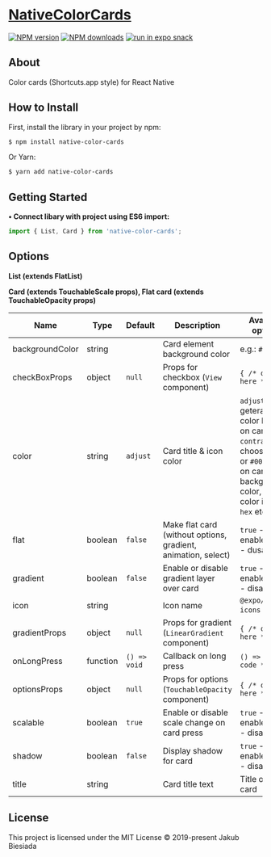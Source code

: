 # [NativeColorCards](https://github.com/jb1905/native-color-cards)

[![NPM version](http://img.shields.io/npm/v/native-color-cards.svg?style=flat-square)](https://www.npmjs.com/package/native-color-cards)
[![NPM downloads](http://img.shields.io/npm/dm/native-color-cards.svg?style=flat-square)](https://www.npmjs.com/package/native-color-cards)
[![run in expo snack](https://img.shields.io/badge/Run%20in%20Snack-4630EB.svg?style=flat-square&logo=EXPO&labelColor=FFF&logoColor=000)](https://snack.expo.io/@jbiesiada/5727bc)

## About
Color cards (Shortcuts.app style) for React Native

## How to Install
First, install the library in your project by npm:
```sh
$ npm install native-color-cards
```

Or Yarn:
```sh
$ yarn add native-color-cards
```

## Getting Started
**• Connect libary with project using ES6 import:**
```js
import { List, Card } from 'native-color-cards';
```

## Options
**List (extends FlatList)**

**Card (extends TouchableScale props), Flat card (extends TouchableOpacity props)**

Name | Type | Default | Description | Available options
-|-|-|-|-
backgroundColor | string | ` ` | Card element background color | e.g.: `#D23440`
checkBoxProps | object | `null` | Props for checkbox (`View` component) | `{ /* options here */ }`
color | string | `adjust` | Card title & icon color | `adjust` - geterates color based on card color, `contrast` - chooses `#fff` or `#000` based on card background color, static color in `rgb`, `hex` etc.
flat | boolean | `false` | Make flat card (without options, gradient, animation, select) | `true` - enable, `false` - dusable
gradient | boolean | `false` | Enable or disable gradient layer over card | `true` - enable, `false` - disable
icon | string | ` ` | Icon name | `@expo/vector-icons` icons
gradientProps | object | `null` | Props for gradient (`LinearGradient` component) | `{ /* options here */ }`
onLongPress | function | `() => void` | Callback on long press | `() => { /* code */ }`
optionsProps | object | `null` | Props for options (`TouchableOpacity` component) | `{ /* options here */ }`
scalable | boolean | `true` | Enable or disable scale change on card press | `true` - enable, `false` - disable
shadow | boolean | `false` | Display shadow for card | `true` - enable, `false` - disable
title | string | ` ` | Card title text | Title of your card

## License
This project is licensed under the MIT License © 2019-present Jakub Biesiada
